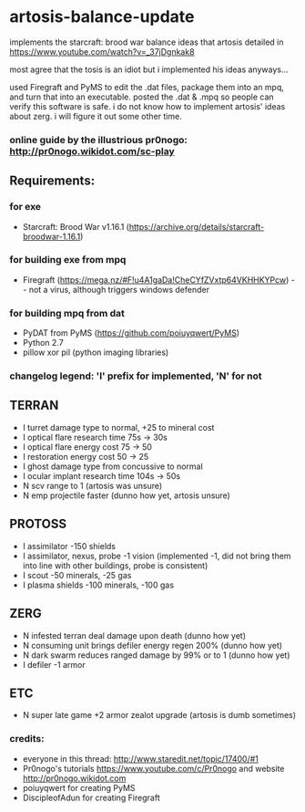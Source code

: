 # artosis-balance-update
implements the starcraft: brood war balance ideas that artosis detailed in https://www.youtube.com/watch?v=_37jDgnkak8

most agree that the tosis is an idiot but i implemented his ideas anyways...

used Firegraft and PyMS to edit the .dat files, package them into an mpq, and turn that into an executable. posted the .dat & .mpq so people can verify this software is safe. i do not know how to implement artosis' ideas about zerg. i will figure it out some other time.

### online guide by the illustrious pr0nogo: http://pr0nogo.wikidot.com/sc-play

## Requirements:
### for exe
* Starcraft: Brood War v1.16.1 (https://archive.org/details/starcraft-broodwar-1.16.1)
### for building exe from mpq
* Firegraft (https://mega.nz/#F!u4A1gaDa!CheCYfZVxtp64VKHHKYPcw) -- not a virus, although triggers windows defender
### for building mpq from dat
* PyDAT from PyMS (https://github.com/poiuyqwert/PyMS)
* Python 2.7
* pillow xor pil (python imaging libraries)

### changelog legend: 'I' prefix for implemented, 'N' for not

## TERRAN
* I turret damage type to normal, +25 to mineral cost
* I optical flare research time 75s -> 30s
* I optical flare energy cost 75 -> 50
* I restoration energy cost 50 -> 25
* I ghost damage type from concussive to normal
* I ocular implant research time 104s -> 50s
* N scv range to 1 (artosis was unsure)
* N emp projectile faster (dunno how yet, artosis unsure)

## PROTOSS
* I assimilator -150 shields
* I assimilator, nexus, probe -1 vision (implemented -1, did not bring them into line with other buildings, probe is consistent)
* I scout -50 minerals, -25 gas
* I plasma shields -100 minerals, -100 gas

## ZERG
* N infested terran deal damage upon death (dunno how yet)
* N consuming unit brings defiler energy regen 200% (dunno how yet)
* N dark swarm reduces ranged damage by 99% or to 1 (dunno how yet)
* I defiler -1 armor

## ETC
* N super late game +2 armor zealot upgrade (artosis is dumb sometimes)

### credits:
* everyone in this thread: http://www.staredit.net/topic/17400/#1
* Pr0nogo's tutorials https://www.youtube.com/c/Pr0nogo and website http://pr0nogo.wikidot.com
* poiuyqwert for creating PyMS
* DiscipleofAdun for creating Firegraft

